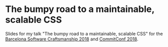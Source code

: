 # The bumpy road to a maintainable, scalable CSS

Slides for my talk "The bumpy road to a maintainable, scalable CSS" for the
[Barcelona Software Craftsmanship 2018](http://scbcn.github.io/) and 
[CommitConf 2018](https://2018.commit-conf.com/).